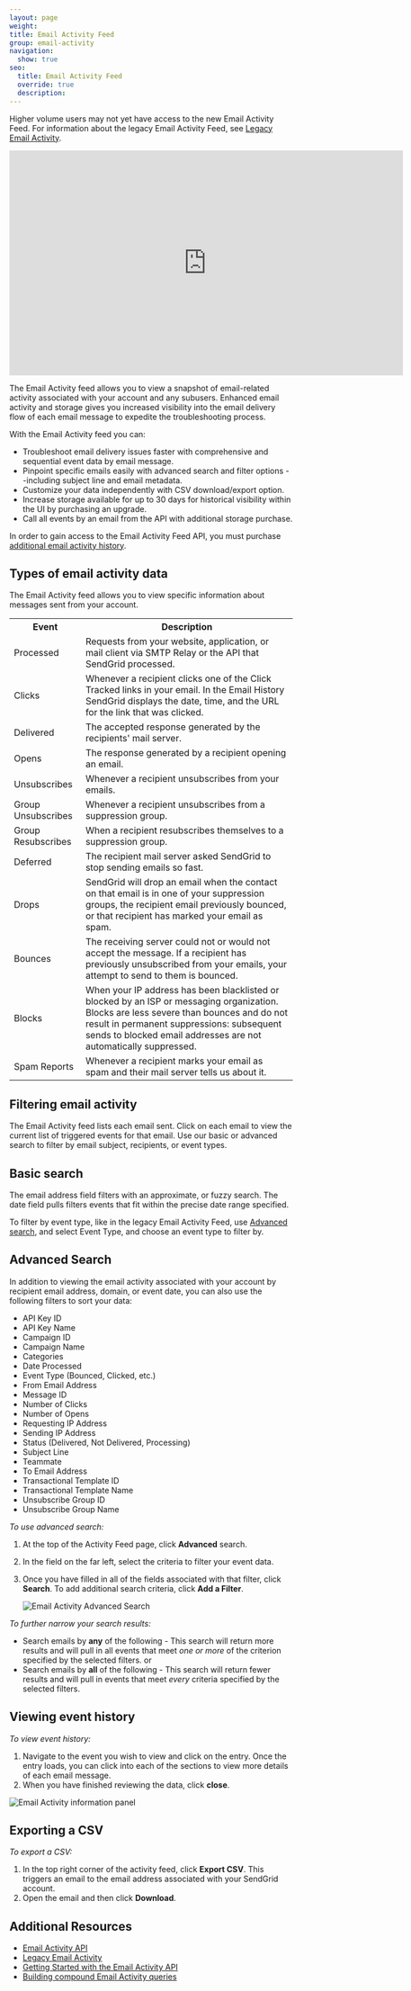 ```yaml
---
layout: page
weight:
title: Email Activity Feed
group: email-activity
navigation:
  show: true
seo:
  title: Email Activity Feed
  override: true
  description:
---
```

<call-out>

Higher volume users may not yet have access to the new Email Activity Feed. For information about the legacy Email Activity Feed, see [Legacy Email Activity]({{root_url}}/help-support/analytics-and-reporting/email-activity/).

</call-out>

<iframe src="https://player.vimeo.com/video/259928139" width="700" height="400" frameborder="0" webkitallowfullscreen mozallowfullscreen allowfullscreen></iframe>

The Email Activity feed allows you to view a snapshot of email-related activity associated with your account and any subusers. Enhanced email activity and storage gives you increased visibility into the email delivery flow of each email message to expedite the troubleshooting process.

With the Email Activity feed you can:

* Troubleshoot email delivery issues faster with comprehensive and sequential event data by email message.
* Pinpoint specific emails easily with advanced search and filter options --including subject line and email metadata.
* Customize your data independently with CSV download/export option.
* Increase storage available for up to 30 days for historical visibility within the UI by purchasing an upgrade.
* Call all events by an email from the API with additional storage purchase.

<call-out>

In order to gain access to the Email Activity Feed API, you must purchase [additional email activity history](https://app.sendgrid.com/settings/billing/addons/email_activity).

</call-out>

## 	Types of email activity data
 	
The Email Activity feed allows you to view specific information about messages sent from your account.

<table class="table" style="table-layout:fixed">
  <tr>
  <th  >Event</th>
    <th  >Description</th>
    </tr>
    <tr>
    <td>Processed</td>
    <td>Requests from your website, application, or mail client via SMTP Relay or the API that SendGrid processed.</td>
  </tr>
  <tr>
    <td>Clicks</td>
    <td>Whenever a recipient clicks one of the Click Tracked links in your email. In the Email History SendGrid displays the date, time, and the URL for the link that was clicked.</td>
  </tr>
  <tr>
    <td>Delivered</td>
    <td>The accepted response generated by the recipients' mail server.</td>
  </tr>
  <tr>
    <td>Opens</td>
    <td>The response generated by a recipient opening an email.</td>
  </tr>
  <tr>
    <td>Unsubscribes</td>
    <td>Whenever a recipient unsubscribes from your emails. </td>
  </tr>
  <tr>
    <td>Group Unsubscribes</td>
    <td>Whenever a recipient unsubscribes from a suppression group.</td>
  </tr>
  <tr>
    <td>Group Resubscribes</td>
    <td>When a recipient resubscribes themselves to a suppression group.</td>
  </tr>
  <tr>
    <td>Deferred</td>
    <td>The recipient mail server asked SendGrid to stop sending emails so fast.</td>
  </tr>
  <tr>
    <td>Drops</td>
    <td>SendGrid will drop an email when the contact on that email is in one of your suppression groups, the recipient email previously bounced, or that recipient has marked your email as spam.</td>
  </tr>
  <tr>
    <td>Bounces </td>
    <td>The receiving server could not or would not accept the message. If a recipient has previously unsubscribed from your emails, your attempt to send to them is bounced.</td>
  </tr>
  <tr>
    <td>Blocks</td>
    <td>When your IP address has been blacklisted or blocked by an ISP or messaging organization. Blocks are less severe than bounces and do not result in permanent suppressions: subsequent sends to blocked email addresses are not automatically suppressed.</td>
  </tr>
  <tr>
    <td>Spam Reports</td>
    <td>Whenever a recipient marks your email as spam and their mail server tells us about it.</td>
  </tr>
</table>

## 	Filtering email activity
 	
The Email Activity feed lists each email sent. Click on each email to view the current list of triggered events for that email. Use our basic or advanced search to filter by email subject, recipients, or event types.

## 	Basic search
 	
The email address field filters with an approximate, or fuzzy search. The date field pulls filters events that fit within the precise date range specified.

<call-out>

To filter by event type, like in the legacy Email Activity Feed, use [Advanced search](#-Advanced-search), and select Event Type, and choose an event type to filter by.

</call-out>

## 	Advanced Search
 	
In addition to viewing the email activity associated with your account by recipient email address, domain, or event date, you can also use the following filters to sort your data:

* API Key ID
* API Key Name
* Campaign ID
* Campaign Name
* Categories
* Date Processed
* Event Type (Bounced, Clicked, etc.)
* From Email Address
* Message ID
* Number of Clicks
* Number of Opens
* Requesting IP Address
* Sending IP Address
* Status (Delivered, Not Delivered, Processing)
* Subject Line
* Teammate
* To Email Address
* Transactional Template ID
* Transactional Template Name
* Unsubscribe Group ID
* Unsubscribe Group Name

*To use advanced search:*

1. At the top of the Activity Feed page, click **Advanced** search.
1. In the field on the far left, select the criteria to filter your event data.
1. Once you have filled in all of the fields associated with that filter, click **Search**.
   To add additional search criteria, click **Add a Filter**.

   ![]({{root_url}}/img/EASE_advanced_search_filter.gif "Email Activity Advanced Search")

*To further narrow your search results:*

* Search emails by **any** of the following - This search will return more results and will pull in all events that meet *one or more* of the criterion specified by the selected filters.
or
* Search emails by **all** of the following - This search will return fewer results and will pull in events that meet *every* criteria specified by the selected filters.

## 	Viewing event history
 	
*To view event history:*

1. Navigate to the event you wish to view and click on the entry.
   Once the entry loads, you can click into each of the sections to view more details of each email message.
1. When you have finished reviewing the data, click **close**.

![]({{root_url}}/img/EASE_email_information.gif "Email Activity information panel")

## 	Exporting a CSV
 	
*To export a CSV:*

1. In the top right corner of the activity feed, click **Export CSV**.
   This triggers an email to the email address associated with your SendGrid account.
1. Open the email and then click **Download**.

## 	Additional Resources
 	
- [Email Activity API](https://sendgrid.api-docs.io/v3.0/email-activity/filter-all-messages)
- [Legacy Email Activity](https://sendgrid.com/docs/API_Reference/help-support/analytics-and-reporting/email-activity/)
- [Getting Started with the Email Activity API](https://sendgrid.com/docs/API_Reference/for-developers/sending-email/getting-started-email-activity-api/)
- [Building compound Email Activity queries](https://sendgrid.com/docs/API_Reference/for-developers/sending-email/getting-started-email-activity-api/#-Creating-compound-queries)

